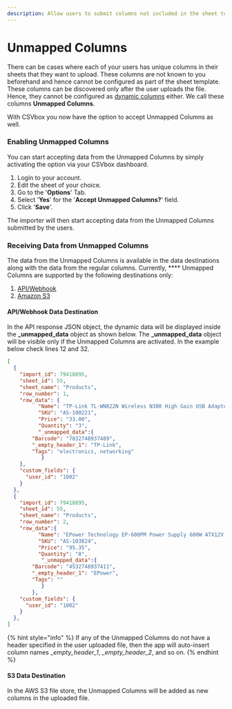```yaml
---
description: Allow users to submit columns not included in the sheet template.
---
```


# Unmapped Columns

There can be cases where each of your users has unique columns in their sheets that they want to upload. These columns are not known to you beforehand and hence cannot be configured as part of the sheet template. These columns can be discovered only after the user uploads the file. Hence, they cannot be configured as [dynamic columns](dynamic-columns.md#basic-installation) either. We call these columns **Unmapped Columns**.

With CSVbox you now have the option to accept Unmapped Columns as well.&#x20;

### Enabling Unmapped Columns

You can start accepting data from the Unmapped Columns by simply activating the option via your CSVbox dashboard.

1. Login to your account.
2. Edit the sheet of your choice.
3. Go to the '**Options**' Tab.
4. Select '**Yes**' for the '**Accept Unmapped Columns?**' field.
5. Click '**Save**'.

The importer will then start accepting data from the Unmapped Columns submitted by the users.

### **Receiving Data from Unmapped Columns**

The data from the Unmapped Columns is available in the data destinations along with the data from the regular columns. Currently, **** Unmapped Columns are supported by the following destinations only:

1. [API/Webhook](../destinations/#webhook)
2. [Amazon S3](../destinations/#amazon-s3)

#### API/Webhook Data Destination

In the API response JSON object, the dynamic data will be displayed inside the **\_unmapped\_data** object as shown below. The **\_unmapped\_data** object will be visible only if the Unmapped Columns are activated. In the example below check lines 12 and 32.

```json
[
  {
    "import_id": 79418895,
    "sheet_id": 55,
    "sheet_name": "Products",
    "row_number": 1,
    "row_data": {
          "Name": "TP-Link TL-WN822N Wireless N300 High Gain USB Adapter",
          "SKU": "AS-100221",
          "Price": "33.00",
          "Quantity": "3",
          "_unmapped_data":{
		"Barcode": "7832748937489",
		"_empty_header_1": "TP-Link",
		"Tags": "electronics, networking"
           }
    },
    "custom_fields": {
      "user_id": "1002"
    }
  },
  {
    "import_id": 79418895,
    "sheet_id": 55,
    "sheet_name": "Products",
    "row_number": 2,
    "row_data":{
          "Name": "EPower Technology EP-600PM Power Supply 600W ATX12V 2.3 Single 120mm Cooling Fan Bare",
          "SKU": "AS-103824",
          "Price": "95.35",
          "Quantity": "8",
           "_unmapped_data":{
		"Barcode": "4532748937411",
		"_empty_header_1": "EPower",
		"Tags": ""
           }
        },
    "custom_fields": {
      "user_id": "1002"
    }
  },
]

```

{% hint style="info" %}
If any of the Unmapped Columns do not have a header specified in the user uploaded file, then the app will auto-insert column names  _\_empty\_header\_1_, _\_empty\_header\_2_, and so on.
{% endhint %}

#### S3 Data Destination

In the AWS S3 file store, the Unmapped Columns will be added as new columns in the uploaded file.
